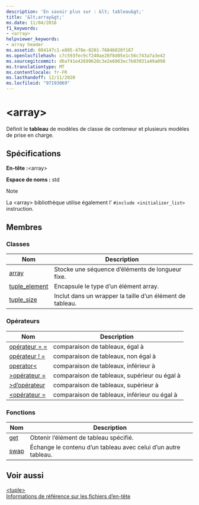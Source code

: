 ```yaml
---
description: 'En savoir plus sur : &lt; tableau&gt;'
title: '&lt;array&gt;'
ms.date: 11/04/2016
f1_keywords:
- <array>
helpviewer_keywords:
- array header
ms.assetid: 084147c1-e805-478e-8201-76846020f187
ms.openlocfilehash: c7c593fec9cf240ae28f8d05e1c56c743a7a3e42
ms.sourcegitcommit: d6af41e42699628c3e2e6063ec7b03931a49a098
ms.translationtype: MT
ms.contentlocale: fr-FR
ms.lasthandoff: 12/11/2020
ms.locfileid: "97193069"
---
```

# <a name="ltarraygt"></a>&lt;array&gt;

Définit le **tableau** de modèles de classe de conteneur et plusieurs modèles de prise en charge.

## <a name="requirements"></a>Spécifications

**En-tête :**\<array>

**Espace de noms :** std

> [!NOTE]
> La \<array> bibliothèque utilise également l' `#include <initializer_list>` instruction.

## <a name="members"></a>Membres

### <a name="classes"></a>Classes

|Nom|Description|
|-|-|
|[array](../standard-library/array-class-stl.md)|Stocke une séquence d’éléments de longueur fixe.|
|[tuple_element](../standard-library/tuple-element-class-tuple.md)|Encapsule le type d’un élément array.|
|[tuple_size](../standard-library/tuple-size-class-tuple.md)|Inclut dans un wrapper la taille d’un élément de tableau.|

### <a name="operators"></a>Opérateurs

|Nom|Description|
|-|-|
|[opérateur = =](../standard-library/array-operators.md#op_eq_eq)|comparaison de tableaux, égal à|
|[opérateur ! =](../standard-library/array-operators.md#op_neq)|comparaison de tableaux, non égal à|
|[operator\<](../standard-library/array-operators.md#op_lt)|comparaison de tableaux, inférieur à|
|[>opérateur =](../standard-library/array-operators.md#op_gt_eq)|comparaison de tableaux, supérieur ou égal à|
|[>d’opérateur ](../standard-library/array-operators.md#op_gt)|comparaison de tableaux, supérieur à|
|[<opérateur =](../standard-library/array-operators.md#op_lt_eq)|comparaison de tableaux, inférieur ou égal à|

### <a name="functions"></a>Fonctions

|Nom|Description|
|-|-|
|[get](../standard-library/array-functions.md#get)|Obtenir l’élément de tableau spécifié.|
|[swap](../standard-library/array-functions.md#swap)|Échange le contenu d’un tableau avec celui d’un autre tableau.|

## <a name="see-also"></a>Voir aussi

[\<tuple>](../standard-library/tuple.md)\
[Informations de référence sur les fichiers d’en-tête](../standard-library/cpp-standard-library-header-files.md)
